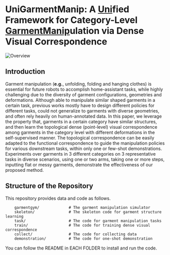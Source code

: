 # UniGarmentManip: A <u>**Uni**</u>fied Framework for Category-Level <u>**GarmentManip**</u>ulation via Dense Visual Correspondence

![Overview](./image/teaser.png)

## Introduction
Garment manipulation (**e.g.**, unfolding, folding and hanging clothes) is essential for future robots to accomplish home-assistant tasks, while highly challenging due to the diversity of garment configurations, geometries and deformations.
Although able to manipulate similar shaped garments in a certain task,
previous works mostly have to design different policies for different tasks, could not generalize to garments with diverse geometries, and often rely heavily on human-annotated data.
In this paper, we leverage the property that,
garments in a certain category have similar structures,
and then learn the topological dense (point-level) visual correspondence among garments in the category level with different deformations in the self-supervised manner. 
The topological correspondence can be easily adapted to the functional correspondence to guide the manipulation policies for various downstream tasks,
within only one or few-shot demonstrations.  
Experiments over garments in 3 different categories on 3 representative tasks in diverse scenarios, 
using one or two arms, 
taking one or more steps,  
inputting flat or messy garments,
demonstrate the effectiveness of our proposed method.

## Structure of the Repository
This repository provides data and code as follows.
```
    garmentgym/             # The garment manipulation simulator
    skeleton/               # The skeleton code for garment structure learning
    task/                   # The code for garment manipulation tasks
    train/                  # The code for training dense visual correspondence
    collect/                # The code for collecting data
    demonstration/          # The code for one-shot demonstration
```
You can follow the README in EACH FOLDER to install and run the code.
